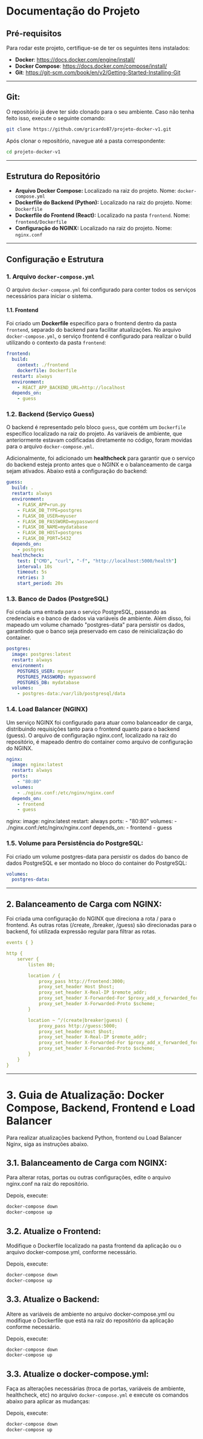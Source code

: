# Documentação do Projeto

## Pré-requisitos

Para rodar este projeto, certifique-se de ter os seguintes itens instalados:

- **Docker**: https://docs.docker.com/engine/install/
- **Docker Compose**: https://docs.docker.com/compose/install/
- **Git**: https://git-scm.com/book/en/v2/Getting-Started-Installing-Git

---

## **Git**:
O repositório já deve ter sido clonado para o seu ambiente. Caso não tenha feito isso, execute o seguinte comando:

  ```bash
  git clone https://github.com/gricardo87/projeto-docker-v1.git
  ```
  
Após clonar o repositório, navegue até a pasta correspondente:

  ```bash
  cd projeto-docker-v1
  ```
---

## Estrutura do Repositório

- **Arquivo Docker Compose:** Localizado na raiz do projeto. Nome: `docker-compose.yml`
- **Dockerfile do Backend (Python):** Localizado na raiz do projeto. Nome: `Dockerfile`
- **Dockerfile do Frontend (React):** Localizado na pasta `frontend`. Nome: `frontend/Dockerfile`
- **Configuração do NGINX:** Localizado na raiz do projeto. Nome: `nginx.conf`

---

## Configuração e Estrutura

### 1. Arquivo `docker-compose.yml`

O arquivo `docker-compose.yml` foi configurado para conter todos os serviços necessários para iniciar o sistema.

#### 1.1. Frontend

Foi criado um **Dockerfile** específico para o frontend dentro da pasta `frontend`, separado do backend para facilitar atualizações. No arquivo `docker-compose.yml`, o serviço frontend é configurado para realizar o build utilizando o contexto da pasta `frontend`:

```yaml
frontend:
  build:
    context: ./frontend
    dockerfile: Dockerfile
  restart: always
  environment:
    - REACT_APP_BACKEND_URL=http://localhost
  depends_on:
    - guess
```

### 1.2. Backend (Serviço Guess)

O backend é representado pelo bloco `guess`, que contém um `Dockerfile` específico localizado na raiz do projeto. As variáveis de ambiente, que anteriormente estavam codificadas diretamente no código, foram movidas para o arquivo `docker-compose.yml`. 

Adicionalmente, foi adicionado um **healthcheck** para garantir que o serviço do backend esteja pronto antes que o NGINX e o balanceamento de carga sejam ativados. Abaixo está a configuração do backend:

```yaml
guess:
  build: .
  restart: always
  environment:
    - FLASK_APP=run.py
    - FLASK_DB_TYPE=postgres
    - FLASK_DB_USER=myuser
    - FLASK_DB_PASSWORD=mypassword
    - FLASK_DB_NAME=mydatabase
    - FLASK_DB_HOST=postgres
    - FLASK_DB_PORT=5432
  depends_on:
    - postgres
  healthcheck:
    test: ["CMD", "curl", "-f", "http://localhost:5000/health"]
    interval: 10s
    timeout: 5s
    retries: 3
    start_period: 20s
```
### 1.3. Banco de Dados (PostgreSQL)

Foi criada uma entrada para o serviço PostgreSQL, passando as credenciais e o banco de dados via variáveis de ambiente. Além disso, foi mapeado um volume chamado "postgres-data" para persistir os dados, garantindo que o banco seja preservado em caso de reinicialização do container.

```yaml
postgres:
  image: postgres:latest
  restart: always
  environment:
    POSTGRES_USER: myuser
    POSTGRES_PASSWORD: mypassword
    POSTGRES_DB: mydatabase
  volumes:
    - postgres-data:/var/lib/postgresql/data
```
### 1.4. Load Balancer (NGINX)

Um serviço NGINX foi configurado para atuar como balanceador de carga, distribuindo requisições tanto para o frontend quanto para o backend (guess). O arquivo de configuração nginx.conf, localizado na raiz do repositório, é mapeado dentro do container como arquivo de configuração do NGINX.

```yaml
nginx:
  image: nginx:latest
  restart: always
  ports:
    - "80:80"
  volumes:
    - ./nginx.conf:/etc/nginx/nginx.conf
  depends_on:
    - frontend
    - guess
```

nginx:
  image: nginx:latest
  restart: always
  ports:
    - "80:80"
  volumes:
    - ./nginx.conf:/etc/nginx/nginx.conf
  depends_on:
    - frontend
    - guess
    
### 1.5. Volume para Persistência do PostgreSQL:

Foi criado um volume postgres-data para persistir os dados do banco de dados PostgreSQL e ser montado no bloco do container do PostgreSQL:

```yaml
volumes:
  postgres-data:
```
---

## 2. Balanceamento de Carga com NGINX:

Foi criada uma configuração do NGINX que direciona a rota / para o frontend. As outras rotas (/create, /breaker, /guess) são direcionadas para o backend, foi utilizada expressão regular para filtrar as rotas.

```yaml
events { }

http {
    server {
        listen 80;

        location / {
            proxy_pass http://frontend:3000;
            proxy_set_header Host $host;
            proxy_set_header X-Real-IP $remote_addr;
            proxy_set_header X-Forwarded-For $proxy_add_x_forwarded_for;
            proxy_set_header X-Forwarded-Proto $scheme;
        }

        location ~ ^/(create|breaker|guess) {
            proxy_pass http://guess:5000;
            proxy_set_header Host $host;
            proxy_set_header X-Real-IP $remote_addr;
            proxy_set_header X-Forwarded-For $proxy_add_x_forwarded_for;
            proxy_set_header X-Forwarded-Proto $scheme;
        }
    }
}
```
---

# 3. Guia de Atualização: Docker Compose, Backend, Frontend e Load Balancer
Para realizar atualizações backend Python, frontend ou Load Balancer Nginx, siga as instruções abaixo.

## 3.1. Balanceamento de Carga com NGINX:
Para alterar rotas, portas ou outras configurações, edite o arquivo nginx.conf na raiz do repositório.

Depois, execute:

```bash
docker-compose down
docker-compose up
```

## 3.2. Atualize o Frontend:
Modifique o Dockerfile localizado na pasta frontend da aplicação ou o arquivo docker-compose.yml, conforme necessário.

Depois, execute:

```bash
docker-compose down
docker-compose up
```

## 3.3. Atualize o Backend:
Altere as variáveis de ambiente no arquivo docker-compose.yml ou modifique o Dockerfile que está na raiz do repositório da aplicação conforme necessário.

Depois, execute:

```bash
docker-compose down
docker-compose up
```

## 3.3. Atualize o docker-compose.yml:
Faça as alterações necessárias (troca de portas, variáveis de ambiente, healthcheck, etc) no arquivo `docker-compose.yml` e execute os comandos abaixo para aplicar as mudanças:

Depois, execute:

```bash
docker-compose down
docker-compose up
```
